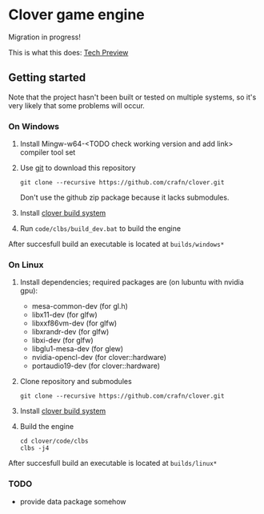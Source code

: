 # Clover game engine
Migration in progress!

This is what this does:
[Tech Preview](https://www.youtube.com/watch?v=-tum9KOXC2o)

## Getting started
Note that the project hasn't been built or tested on multiple systems, so it's very likely that some problems will occur.

### On Windows
1.  Install Mingw-w64-\<TODO check working version and add link\> compiler tool set
3.  Use [git](http://git-scm.com/) to download this repository

        git clone --recursive https://github.com/crafn/clover.git
    Don't use the github zip package because it lacks submodules.
4.  Install [clover build system](http://github.com/crafn/clbs)
5.  Run `code/clbs/build_dev.bat` to build the engine

After succesfull build an executable is located at `builds/windows*`

### On Linux
1.  Install dependencies; required packages are (on lubuntu with nvidia gpu):
    - mesa-common-dev (for gl.h)
    - libx11-dev (for glfw)
    - libxxf86vm-dev (for glfw)
    - libxrandr-dev (for glfw)
    - libxi-dev (for glfw)
    - libglu1-mesa-dev (for glew)
    - nvidia-opencl-dev (for clover::hardware)
    - portaudio19-dev (for clover::hardware)
2.  Clone repository and submodules

		git clone --recursive https://github.com/crafn/clover.git
3.  Install [clover build system](http://github.com/crafn/clbs)
4.  Build the engine

		cd clover/code/clbs
		clbs -j4

After succesfull build an executable is located at `builds/linux*`

### TODO
- provide data package somehow
